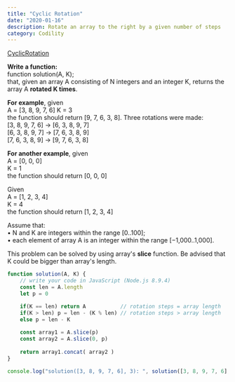 ```yaml
---
title: "Cyclic Rotation"
date: "2020-01-16"
description: Rotate an array to the right by a given number of steps
category: Codility
---
```


[CyclicRotation](https://app.codility.com/programmers/lessons/2-arrays/cyclic_rotation/)

**Write a function:**  
function solution(A, K);   
that, given an array A consisting of N integers and an integer K, returns the array A **rotated K times**.   

**For example**, given   
A = \[3, 8, 9, 7, 6\] K = 3   
the function should return \[9, 7, 6, 3, 8\]. Three rotations were made:    
\[3, 8, 9, 7, 6\] -> \[6, 3, 8, 9, 7\]    
\[6, 3, 8, 9, 7\] -> \[7, 6, 3, 8, 9\]    
\[7, 6, 3, 8, 9\] -> \[9, 7, 6, 3, 8\]    

**For another example**, given   
A = \[0, 0, 0\]      
K = 1  
the function should return \[0, 0, 0\]    

Given   
A = \[1, 2, 3, 4\]    
K = 4   
the function should return \[1, 2, 3, 4\]   

Assume that:   
•	N and K are integers within the range \[0..100\];   
•	each element of array A is an integer within the range \[−1,000..1,000\].   

This problem can be solved by using array's **slice** function. Be advised that K could be bigger than array's length.

```js
function solution(A, K) {
    // write your code in JavaScript (Node.js 8.9.4)
    const len = A.length
    let p = 0

    if(K == len) return A           // rotation steps = array length 
    if(K > len) p = len - (K % len) // rotation steps > array length 
    else p = len - K
    
    const array1 = A.slice(p)
    const array2 = A.slice(0, p)
    
    return array1.concat( array2 )
}

console.log("solution([3, 8, 9, 7, 6], 3): ", solution([3, 8, 9, 7, 6], 3))
```